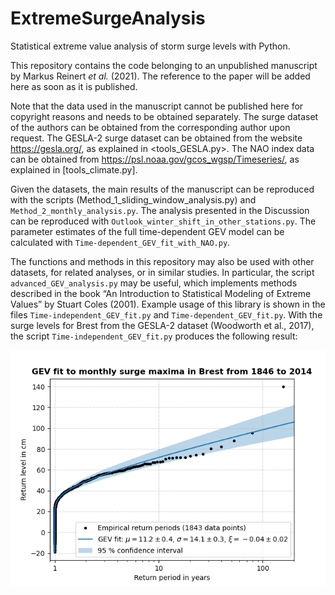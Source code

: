 # ExtremeSurgeAnalysis
Statistical extreme value analysis of storm surge levels with Python.

This repository contains the code belonging to an unpublished manuscript
by Markus Reinert *et al.* (2021).  The reference to the paper will be
added here as soon as it is published.

Note that the data used in the manuscript cannot be published here for
copyright reasons and needs to be obtained separately.  The surge
dataset of the authors can be obtained from the corresponding author
upon request.  The GESLA-2 surge dataset can be obtained from the
website https://gesla.org/, as explained in <tools_GESLA.py>.  The NAO
index data can be obtained from
https://psl.noaa.gov/gcos_wgsp/Timeseries/, as explained in
[tools_climate.py].

Given the datasets, the main results of the manuscript can be reproduced
with the scripts (Method_1_sliding_window_analysis.py) and
`Method_2_monthly_analysis.py`.  The analysis presented in the
Discussion can be reproduced with
`Outlook_winter_shift_in_other_stations.py`.  The parameter estimates of
the full time-dependent GEV model can be calculated with
`Time-dependent_GEV_fit_with_NAO.py`.

The functions and methods in this repository may also be used with other
datasets, for related analyses, or in similar studies.  In particular,
the script `advanced_GEV_analysis.py` may be useful, which implements
methods described in the book “An Introduction to Statistical Modeling
of Extreme Values” by Stuart Coles (2001).  Example usage of this
library is shown in the files `Time-independent_GEV_fit.py` and
`Time-dependent_GEV_fit.py`.  With the surge levels for Brest from the
GESLA-2 dataset (Woodworth et al., 2017), the script
`Time-independent_GEV_fit.py` produces the following result:

![Figure of a time-independent GEV fit to extreme surge levels in Brest](results/GEV_fit_Brest.png)
